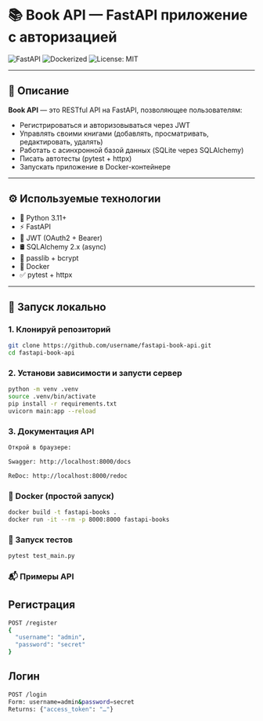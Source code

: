 # 📚 Book API — FastAPI приложение с авторизацией

![FastAPI](https://img.shields.io/badge/FastAPI-0.100+-brightgreen?logo=fastapi)
![Dockerized](https://img.shields.io/badge/Docker-ready-blue?logo=docker)
![License: MIT](https://img.shields.io/badge/License-MIT-yellow.svg)

---

## 📌 Описание

**Book API** — это RESTful API на FastAPI, позволяющее пользователям:
- Регистрироваться и авторизовываться через JWT
- Управлять своими книгами (добавлять, просматривать, редактировать, удалять)
- Работать с асинхронной базой данных (SQLite через SQLAlchemy)
- Писать автотесты (pytest + httpx)
- Запускать приложение в Docker-контейнере

---

## ⚙️ Используемые технологии

- 🐍 Python 3.11+
- ⚡ FastAPI
- 🔐 JWT (OAuth2 + Bearer)
- 🛢️ SQLAlchemy 2.x (async)
- 🧂 passlib + bcrypt
- 🐳 Docker
- ✅ pytest + httpx

---

## 🚀 Запуск локально

### 1. Клонируй репозиторий

```bash
git clone https://github.com/username/fastapi-book-api.git
cd fastapi-book-api
```
### 2. Установи зависимости и запусти сервер
```bash
python -m venv .venv
source .venv/bin/activate
pip install -r requirements.txt
uvicorn main:app --reload
```

### 3. Документация API
```bash
Открой в браузере:

Swagger: http://localhost:8000/docs

ReDoc: http://localhost:8000/redoc
```

### 🐳 Docker (простой запуск)
```bash
docker build -t fastapi-books .
docker run -it --rm -p 8000:8000 fastapi-books
```

### 🧪 Запуск тестов
``` bash
pytest test_main.py
```

### 📬 Примеры API
## Регистрация
``` bash
POST /register
{
  "username": "admin",
  "password": "secret"
}
```

## Логин
``` bash
POST /login
Form: username=admin&password=secret
Returns: {"access_token": "…"}
```

